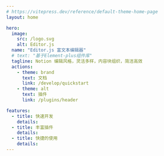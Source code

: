 ```yaml
---
# https://vitepress.dev/reference/default-theme-home-page
layout: home

hero:
  image:
    src: /logo.svg
    alt: Editor.js
  name: "Editor.js 富文本编辑器"
  # text: "基于Element-plus组件库"
  tagline: Notion 编辑风格，灵活多样，内容块组织，简洁高效
  actions:
    - theme: brand
      text: 文档
      link: /develop/quickstart
    - theme: alt
      text: 插件
      link: /plugins/header

features:
  - title: 快速开发
    details:
  - title: 丰富插件
    details:
  - title: 快捷的使用
    details:
---
```

<home></home>

